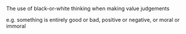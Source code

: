 The use of black-or-white thinking when making value judgements

e.g. something is entirely good or bad, positive or negative, or moral or immoral